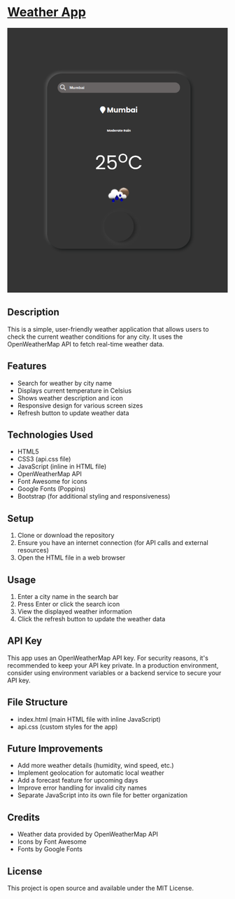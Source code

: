 # <a href="https://a07k.github.io/Project-Weather_App/">Weather App</a>
<img src="weather.png" alt="Game">

  <h2>Description</h2>
    <p>This is a simple, user-friendly weather application that allows users to check the current weather conditions for any city. It uses the OpenWeatherMap API to fetch real-time weather data.</p>

  <h2>Features</h2>
    <ul>
        <li>Search for weather by city name</li>
        <li>Displays current temperature in Celsius</li>
        <li>Shows weather description and icon</li>
        <li>Responsive design for various screen sizes</li>
        <li>Refresh button to update weather data</li>
    </ul>

  <h2>Technologies Used</h2>
    <ul>
        <li>HTML5</li>
        <li>CSS3 (api.css file)</li>
        <li>JavaScript (inline in HTML file)</li>
        <li>OpenWeatherMap API</li>
        <li>Font Awesome for icons</li>
        <li>Google Fonts (Poppins)</li>
        <li>Bootstrap (for additional styling and responsiveness)</li>
    </ul>

  <h2>Setup</h2>
    <ol>
        <li>Clone or download the repository</li>
        <li>Ensure you have an internet connection (for API calls and external resources)</li>
        <li>Open the HTML file in a web browser</li>
    </ol>

  <h2>Usage</h2>
    <ol>
        <li>Enter a city name in the search bar</li>
        <li>Press Enter or click the search icon</li>
        <li>View the displayed weather information</li>
        <li>Click the refresh button to update the weather data</li>
    </ol>

  <h2>API Key</h2>
    <p>This app uses an OpenWeatherMap API key. For security reasons, it's recommended to keep your API key private. In a production environment, consider using environment variables or a backend service to secure your API key.</p>

  <h2>File Structure</h2>
    <ul>
        <li>index.html (main HTML file with inline JavaScript)</li>
        <li>api.css (custom styles for the app)</li>
    </ul>

  <h2>Future Improvements</h2>
    <ul>
        <li>Add more weather details (humidity, wind speed, etc.)</li>
        <li>Implement geolocation for automatic local weather</li>
        <li>Add a forecast feature for upcoming days</li>
        <li>Improve error handling for invalid city names</li>
        <li>Separate JavaScript into its own file for better organization</li>
    </ul>

  <h2>Credits</h2>
    <ul>
        <li>Weather data provided by OpenWeatherMap API</li>
        <li>Icons by Font Awesome</li>
        <li>Fonts by Google Fonts</li>
    </ul>

  <h2>License</h2>
    <p>This project is open source and available under the MIT License.</p>
